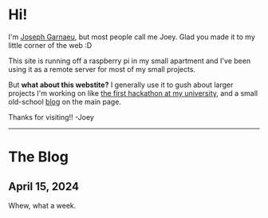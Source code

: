 # Hi!
I'm [Joseph Garnaeu](about.md), but most people call me Joey. Glad you made it to my little corner of the web :D  

This site is running off a raspberry pi in my small apartment and I've been using it as a remote server for most of my small projects.  

But **what about this webstite?** I generally use it to gush about larger projects I'm working on like [the first hackathon at my university](hack.md), and a small old-school [blog](#the-blog) on the main page.  

Thanks for visiting!! -Joey

---
# The Blog
## April 15, 2024
Whew, what a week. 